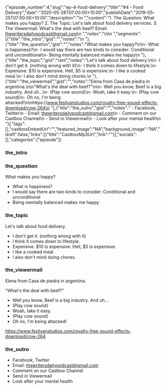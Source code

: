{"episode_number":4,"slug":"ep-4-food-delivery","title":"#4 - Food Delivery","date":"2020-05-28T07:00:00+10:00","publishDate":"2019-05-25T07:00:00+10:00","description":"\n  ","content":"1. The Question: What makes you happy? 2. The Topic: Let's talk about food delivery services. 3. The Viewermail: What's the deal with beef? Email: thewritersdailypodcast@gmail.com\n  ","notes":"\n\n  ","segments":[{"title":"the_intro","gist":"","notes":"\n      "},{"title":"the_question","gist":"","notes":"What makes you happy?\n\n- What is happiness?\n- I would say there are two kinds to consider: Conditional and unconditional\n- Being mentally balanced makes me happy\n      "},{"title":"the_topic","gist":"rant","notes":"Let's talk about food delivery.\n\n- I don't get it. (nothing wrong with it)\n- I think it comes down to lifestyle.\n- Expensive. $10 is expensive. Hell, $5 is expensive.\n- I like a cooked meal.\n- I also don't mind doing chores.\n      "},{"title":"the_viewermail","gist":"","notes":"Elena from Casa de piedra in argentina.\n\n\"What's the deal with beef?\"\n\n- Well you know, Beef is a big industry. And uh...\n- (Play cow sound)\n- Woah, take it easy.\n- (Play cow sound)\n- Oh no, I'm being attacked!\n\nhttps://www.fesliyanstudios.com/royalty-free-sound-effects-download/cow-264\n      "},{"title":"the_outro","gist":"","notes":"  - Facebook, Twitter\n  - Email: thewritersdailypodcast@gmail.com\n  - Comment on our Castbox Channel\n  - Send in Viewermail\n  - Look after your mental health\n      "}],"tags":[],"castboxEmbedUrl":"","featured_image":"NA","background_image":"NA","draft":false,"links":[{"title":"CastboxMp3Url","link":""}],"socials":[],"categories":["episode"]}

### the_intro


      
### the_question

What makes you happy?

- What is happiness?
- I would say there are two kinds to consider: Conditional and unconditional
- Being mentally balanced makes me happy
      
### the_topic

Let's talk about food delivery.

- I don't get it. (nothing wrong with it)
- I think it comes down to lifestyle.
- Expensive. $10 is expensive. Hell, $5 is expensive.
- I like a cooked meal.
- I also don't mind doing chores.
      
### the_viewermail

Elena from Casa de piedra in argentina.

"What's the deal with beef?"

- Well you know, Beef is a big industry. And uh...
- (Play cow sound)
- Woah, take it easy.
- (Play cow sound)
- Oh no, I'm being attacked!

https://www.fesliyanstudios.com/royalty-free-sound-effects-download/cow-264
      
### the_outro

  - Facebook, Twitter
  - Email: thewritersdailypodcast@gmail.com
  - Comment on our Castbox Channel
  - Send in Viewermail
  - Look after your mental health
      

